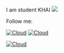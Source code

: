 I am student KHAI 
![](https://upload.wikimedia.org/wikipedia/ru/e/e8/%D0%AD%D0%BC%D0%B1%D0%BB%D0%B5%D0%BC%D0%B0_%D0%A5%D0%90%D0%98.png) 

Follow me:


[![Cloud](https://img.shields.io/badge/instagram-ffffff?style=social&logo=instagram)](https://www.instagram.com/pashalihozhon/)
[![Cloud](https://img.shields.io/badge/Telegram-ffffff?style=social&logo=telegram)](https://t.me/PashaLihozhon)

[![Cloud](https://img.shields.io/badge/linkedin-blue?style=social&logo=linkedin)](https://www.linkedin.com/in/pavel-lykhozhon-7a4460207/)
